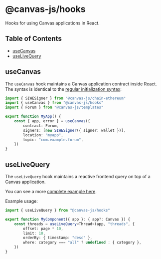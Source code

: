 # @canvas-js/hooks

Hooks for using Canvas applications in React.

## Table of Contents

- [useCanvas](#useCanvas)
- [useLiveQuery](#useLiveQuery)

## useCanvas

The `useCanvas` hook maintains a Canvas application contract inside React. The syntax is identical to the [regular initialization syntax](/readme-core.html#contracts):

```ts
import { SIWESigner } from "@canvas-js/chain-ethereum"
import { useCanvas } from "@canvas-js/hooks"
import { Forum } from "@canvas-js/templates"

export function MyApp() {
	const { app, error } = useCanvas({
		contract: Forum,
		signers: [new SIWESigner({ signer: wallet })],
		location: "myapp",
		topic: "com.example.forum",
	})
}
```

## useLiveQuery

The `useLiveQuery` hook maintains a reactive frontend query on top of a Canvas application.

You can see a more [complete example here](/readme-core.html#subscribing-to-live-queries).

Example usage:

```ts
import { useLiveQuery } from "@canvas-js/hooks"

export function MyComponent({ app }: { app?: Canvas }) {
	const threads = useLiveQuery<Thread>(app, "threads", {
		offset: page * 10,
		limit: 10,
		orderBy: { timestamp: "desc" },
		where: category === "all" ? undefined : { category },
	})
}
```
